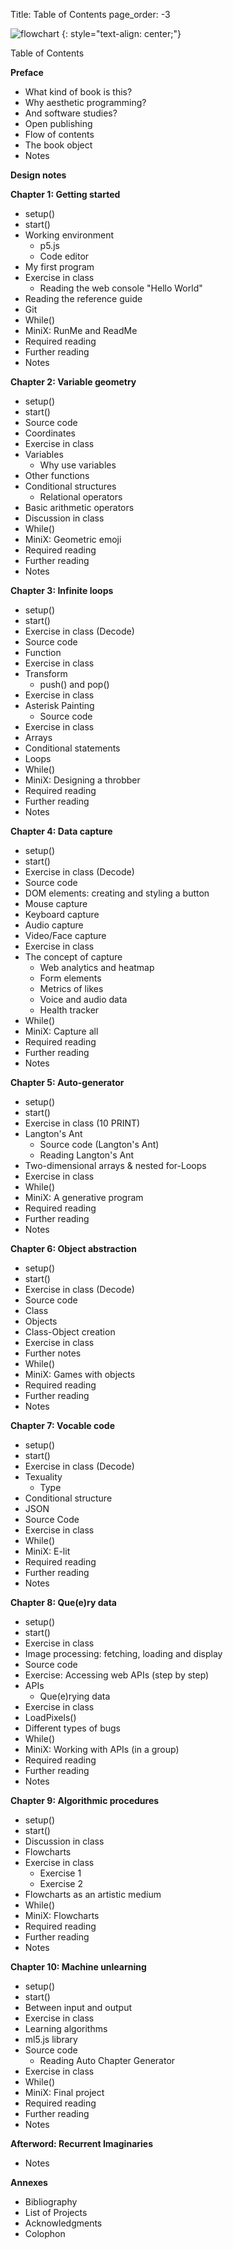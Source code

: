Title: Table of Contents
page_order: -3

![flowchart](TOC.svg)
{: style="text-align: center;"}

Table of Contents

**Preface**

- What kind of book is this?
- Why aesthetic programming?
- And software studies?
- Open publishing
- Flow of contents
- The book object
- Notes

**Design notes**

**Chapter 1: Getting started**

- setup()
- start()
- Working environment
    - p5.js
    - Code editor
- My first program
- Exercise in class
    - Reading the web console "Hello World"
- Reading the reference guide
- Git
- While()
- MiniX: RunMe and ReadMe
- Required reading
- Further reading
- Notes

**Chapter 2: Variable geometry**

- setup()
- start()
- Source code
- Coordinates
-  Exercise in class
- Variables
    - Why use variables
- Other functions
- Conditional structures
    - Relational operators
- Basic arithmetic operators
- Discussion in class
- While()
- MiniX: Geometric emoji
- Required reading
- Further reading
- Notes

**Chapter 3: Infinite loops**

- setup()
- start()
- Exercise in class (Decode)
- Source code
- Function
- Exercise in class
- Transform
    - push() and pop()
- Exercise in class  
- Asterisk Painting
    - Source code
- Exercise in class
- Arrays
- Conditional statements
- Loops
- While()
- MiniX: Designing a throbber
- Required reading
- Further reading
- Notes

**Chapter 4: Data capture**

- setup()
- start()
- Exercise in class (Decode)
- Source code
- DOM elements: creating and styling a button
- Mouse capture
- Keyboard capture
- Audio capture
- Video/Face capture
- Exercise in class
- The concept of capture
    - Web analytics and heatmap
    - Form elements
    - Metrics of likes
    - Voice and audio data
    - Health tracker
- While()
- MiniX: Capture all
- Required reading
- Further reading
- Notes

**Chapter 5: Auto-generator**

- setup()
- start()
- Exercise in class (10 PRINT)
- Langton's Ant
    - Source code (Langton's Ant)
    - Reading Langton's Ant
- Two-dimensional arrays & nested for-Loops
- Exercise in class
- While()
- MiniX: A generative program
- Required reading
- Further reading
- Notes

**Chapter 6: Object abstraction**

- setup()
- start()
- Exercise in class (Decode)
- Source code
- Class
- Objects
- Class-Object creation
- Exercise in class
- Further notes
- While()
- MiniX: Games with objects
- Required reading
- Further reading
- Notes

**Chapter 7: Vocable code**

- setup()
- start()
- Exercise in class (Decode)
- Texuality
    - Type
- Conditional structure
- JSON
- Source Code
- Exercise in class
- While()
- MiniX: E-lit
- Required reading
- Further reading
- Notes

**Chapter 8: Que(e)ry data**

- setup()
- start()
- Exercise in class
- Image processing: fetching, loading and display
- Source code
- Exercise: Accessing web APIs (step by step)
- APIs
    - Que(e)rying data
- Exercise in class
- LoadPixels()
- Different types of bugs
- While()
- MiniX: Working with APIs (in a group)
- Required reading
- Further reading
- Notes

**Chapter 9: Algorithmic procedures**

- setup()
- start()
- Discussion in class
- Flowcharts
- Exercise in class
    - Exercise 1
    - Exercise 2
- Flowcharts as an artistic medium
- While()
- MiniX: Flowcharts
- Required reading
- Further reading
- Notes

**Chapter 10: Machine unlearning**

- setup()
- start()
- Between input and output
- Exercise in class
- Learning algorithms
- ml5.js library
- Source code
    - Reading Auto Chapter Generator
- Exercise in class
- While()
- MiniX: Final project
- Required reading
- Further reading
- Notes

**Afterword: Recurrent Imaginaries**

- Notes

**Annexes**

- Bibliography
- List of Projects
- Acknowledgments
- Colophon
